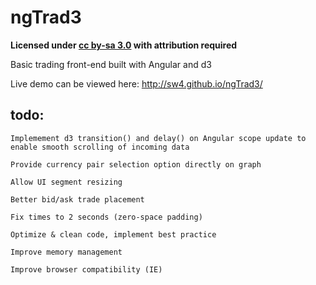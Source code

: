 ngTrad3
=======

**Licensed under [cc by-sa 3.0](http://creativecommons.org/licenses/by-sa/3.0/) with attribution required**

Basic trading front-end built with Angular and d3

Live demo can be viewed here: http://sw4.github.io/ngTrad3/


todo:
---

```
Implemement d3 transition() and delay() on Angular scope update to enable smooth scrolling of incoming data

Provide currency pair selection option directly on graph

Allow UI segment resizing

Better bid/ask trade placement

Fix times to 2 seconds (zero-space padding)

Optimize & clean code, implement best practice

Improve memory management

Improve browser compatibility (IE)
```
